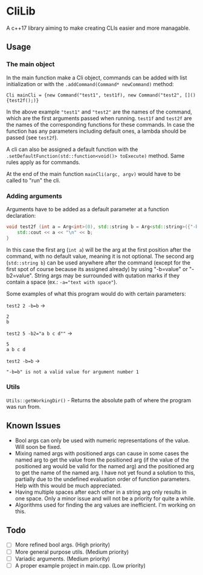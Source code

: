 # CliLib
A c++17 library aiming to make creating CLIs easier and more managable.
## Usage
### The main object
In the main function make a Cli object, commands can be added with list initialization or with the `.addCommand(Command* newCommand)` method:

`Cli mainCli = {new Command("test1", test1f), new Command("test2", [](){test2f();)}`

In the above example `"test1"` and `"test2"` are the names of the command, which are the first arguments passed when running. `test1f` and `test2f` are the names of the corresponding functions for these commands. In case the function has any parameters including default ones, a lambda should be passed (see `test2f`).

A cli can also be assigned a default function with the `.setDefaultFunction(std::function<void()> toExecute)` method. Same rules apply as for commands.

At the end of the main function `mainCli(argc, argv)` would have to be called to "run" the cli.
### Adding arguments
Arguments have to be added as a default parameter at a function declaration:

```cpp
void test2f (int a = Arg<int>(0), std::string b = Arg<std::string>({"-b", "-b2"}, "text")) {
    std::cout << a << "\n" << b;
}
```

In this case the first arg (`int a`) will be the arg at the first position after the command, with no default value, meaning it is not optional. The second arg (`std::string b`) can be used anywhere after the command (except for the first spot of course because its assigned already) by using "-b=value" or "-b2=value". String args may be surrounded with qutation marks if they contain a space (ex.: `-a="text with space"`).

Some examples of what this program would do with certain parameters:

`test2 2 -b=b` ->

```
2
b
```

`test2 5 -b2="a b c d""` ->

```
5
a b c d
```

`test2 -b=b` ->

```
"-b=b" is not a valid value for argument number 1
```
### Utils
`Utils::getWorkingDir()` - Returns the absolute path of where the program was run from.
## Known Issues
 - Bool args can only be used with numeric representations of the value. Will soon be fixed.
 - Mixing named args with positioned args can cause in some cases the named arg to get the value from the positioned arg (if the value of the positioned arg would be valid for the named arg) and the positioned arg to get the name of the named arg. I have not yet found a solution to this, partially due to the undefined evaluation order of function parameters. Help with this would be much appreciated.
 - Having multiple spaces after each other in a string arg only results in one space. Only a minor issue and will not be a priority for quite a while.
 - Algorithms used for finding the arg values are inefficient. I'm working on this.
## Todo
 - [ ] More refined bool args. (High priority)
 - [ ] More general purpose utils. (Medium priority)
 - [ ] Variadic arguments. (Medium priority)
 - [ ] A proper example project in main.cpp. (Low priority)